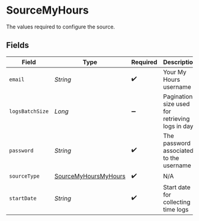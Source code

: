 # SourceMyHours

The values required to configure the source.


## Fields

| Field                                                               | Type                                                                | Required                                                            | Description                                                         | Example                                                             |
| ------------------------------------------------------------------- | ------------------------------------------------------------------- | ------------------------------------------------------------------- | ------------------------------------------------------------------- | ------------------------------------------------------------------- |
| `email`                                                             | *String*                                                            | :heavy_check_mark:                                                  | Your My Hours username                                              | john@doe.com                                                        |
| `logsBatchSize`                                                     | *Long*                                                              | :heavy_minus_sign:                                                  | Pagination size used for retrieving logs in days                    | 30                                                                  |
| `password`                                                          | *String*                                                            | :heavy_check_mark:                                                  | The password associated to the username                             |                                                                     |
| `sourceType`                                                        | [SourceMyHoursMyHours](../../models/shared/SourceMyHoursMyHours.md) | :heavy_check_mark:                                                  | N/A                                                                 |                                                                     |
| `startDate`                                                         | *String*                                                            | :heavy_check_mark:                                                  | Start date for collecting time logs                                 | %Y-%m-%d                                                            |